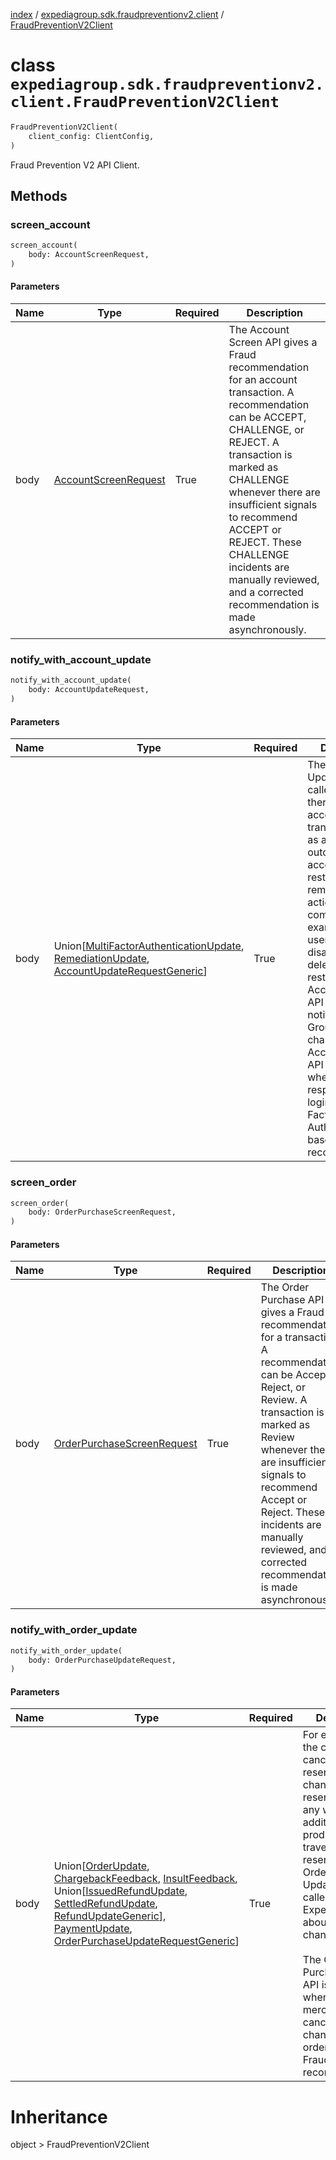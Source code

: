 [index](index.md) /
[expediagroup.sdk.fraudpreventionv2.client](expediagroup.sdk.fraudpreventionv2.client.md)
/ [FraudPreventionV2Client](FraudPreventionV2Client.md)

# class `expediagroup.sdk.fraudpreventionv2.client.FraudPreventionV2Client`

```python
FraudPreventionV2Client(
    client_config: ClientConfig,
)
```

Fraud Prevention V2 API Client.

## Methods

### screen_account

```python
screen_account(
    body: AccountScreenRequest,
)
```

#### Parameters

| Name | Type                                            | Required | Description                                                                                                                                                                                                                                                                                                                                               |
| ---- | ----------------------------------------------- | -------- | --------------------------------------------------------------------------------------------------------------------------------------------------------------------------------------------------------------------------------------------------------------------------------------------------------------------------------------------------------- |
| body | [AccountScreenRequest](AccountScreenRequest.md) | True     | The Account Screen API gives a Fraud recommendation for an account transaction. A recommendation can be ACCEPT, CHALLENGE, or REJECT. A transaction is marked as CHALLENGE whenever there are insufficient signals to recommend ACCEPT or REJECT. These CHALLENGE incidents are manually reviewed, and a corrected recommendation is made asynchronously. |

### notify_with_account_update

```python
notify_with_account_update(
    body: AccountUpdateRequest,
)
```

#### Parameters

| Name | Type                                                                                                                                                                                     | Required | Description                                                                                                                                                                                                                                                                                                                                                                                                                                          |
| ---- | ---------------------------------------------------------------------------------------------------------------------------------------------------------------------------------------- | -------- | ---------------------------------------------------------------------------------------------------------------------------------------------------------------------------------------------------------------------------------------------------------------------------------------------------------------------------------------------------------------------------------------------------------------------------------------------------- |
| body | Union\[[MultiFactorAuthenticationUpdate](MultiFactorAuthenticationUpdate.md), [RemediationUpdate](RemediationUpdate.md), [AccountUpdateRequestGeneric](AccountUpdateRequestGeneric.md)\] | True     | The Account Update API is called when there is an account lifecycle transition such as a challenge outcome, account restoration, or remediation action completion. For example, if a user’s account is disabled, deleted, or restored, the Account Update API is called to notify Expedia Group about the change. The Account Update API is also called when a user responds to a login Multi-Factor Authentication based on a Fraud recommendation. |

### screen_order

```python
screen_order(
    body: OrderPurchaseScreenRequest,
)
```

#### Parameters

| Name | Type                                                        | Required | Description                                                                                                                                                                                                                                                                                                                      |
| ---- | ----------------------------------------------------------- | -------- | -------------------------------------------------------------------------------------------------------------------------------------------------------------------------------------------------------------------------------------------------------------------------------------------------------------------------------- |
| body | [OrderPurchaseScreenRequest](OrderPurchaseScreenRequest.md) | True     | The Order Purchase API gives a Fraud recommendation for a transaction. A recommendation can be Accept, Reject, or Review. A transaction is marked as Review whenever there are insufficient signals to recommend Accept or Reject. These incidents are manually reviewed, and a corrected recommendation is made asynchronously. |

### notify_with_order_update

```python
notify_with_order_update(
    body: OrderPurchaseUpdateRequest,
)
```

#### Parameters

| Name | Type                                                                                                                                                                                                                                                                                                                                                                                       | Required | Description                                                                                                                                                                                                                                                                                                                                                               |
| ---- | ------------------------------------------------------------------------------------------------------------------------------------------------------------------------------------------------------------------------------------------------------------------------------------------------------------------------------------------------------------------------------------------ | -------- | ------------------------------------------------------------------------------------------------------------------------------------------------------------------------------------------------------------------------------------------------------------------------------------------------------------------------------------------------------------------------- |
| body | Union\[[OrderUpdate](OrderUpdate.md), [ChargebackFeedback](ChargebackFeedback.md), [InsultFeedback](InsultFeedback.md), Union\[[IssuedRefundUpdate](IssuedRefundUpdate.md), [SettledRefundUpdate](SettledRefundUpdate.md), [RefundUpdateGeneric](RefundUpdateGeneric.md)\], [PaymentUpdate](PaymentUpdate.md), [OrderPurchaseUpdateRequestGeneric](OrderPurchaseUpdateRequestGeneric.md)\] | True     | For example, if the customer cancels the reservation, changes reservation in any way, or adds additional products or travelers to the reservation, the Order Purchase Update API is called to notify Expedia Group about the change.<br/><br/>The Order Purchase Update API is also called when the merchant cancels or changes an order based on a Fraud recommendation. |

# Inheritance

object > FraudPreventionV2Client
